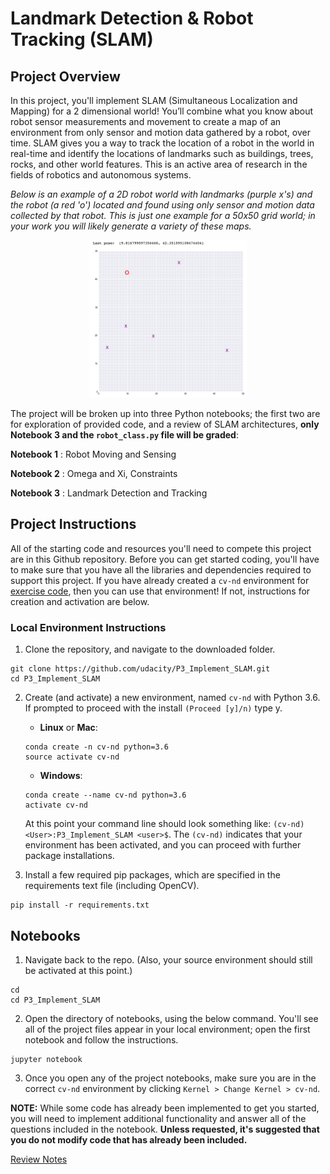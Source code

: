 # Landmark Detection & Robot Tracking (SLAM)

## Project Overview

In this project, you'll implement SLAM (Simultaneous Localization and Mapping) for a 2 dimensional world! You’ll combine what you know about robot sensor measurements and movement to create a map of an environment from only sensor and motion data gathered by a robot, over time. SLAM gives you a way to track the location of a robot in the world in real-time and identify the locations of landmarks such as buildings, trees, rocks, and other world features. This is an active area of research in the fields of robotics and autonomous systems. 

*Below is an example of a 2D robot world with landmarks (purple x's) and the robot (a red 'o') located and found using *only* sensor and motion data collected by that robot. This is just one example for a 50x50 grid world; in your work you will likely generate a variety of these maps.*

<p align="center">
  <img src="./images/robot_world.png" width=50% height=50% />
</p>

The project will be broken up into three Python notebooks; the first two are for exploration of provided code, and a review of SLAM architectures, **only Notebook 3 and the `robot_class.py` file will be graded**:

__Notebook 1__ : Robot Moving and Sensing

__Notebook 2__ : Omega and Xi, Constraints 

__Notebook 3__ : Landmark Detection and Tracking 


## Project Instructions

All of the starting code and resources you'll need to compete this project are in this Github repository. Before you can get started coding, you'll have to make sure that you have all the libraries and dependencies required to support this project. If you have already created a `cv-nd` environment for [exercise code](https://github.com/udacity/CVND_Exercises), then you can use that environment! If not, instructions for creation and activation are below.

### Local Environment Instructions

1. Clone the repository, and navigate to the downloaded folder.
```
git clone https://github.com/udacity/P3_Implement_SLAM.git
cd P3_Implement_SLAM
```

2. Create (and activate) a new environment, named `cv-nd` with Python 3.6. If prompted to proceed with the install `(Proceed [y]/n)` type y.

	- __Linux__ or __Mac__: 
	```
	conda create -n cv-nd python=3.6
	source activate cv-nd
	```
	- __Windows__: 
	```
	conda create --name cv-nd python=3.6
	activate cv-nd
	```
	
	At this point your command line should look something like: `(cv-nd) <User>:P3_Implement_SLAM <user>$`. The `(cv-nd)` indicates that your environment has been activated, and you can proceed with further package installations.

6. Install a few required pip packages, which are specified in the requirements text file (including OpenCV).
```
pip install -r requirements.txt
```


## Notebooks

1. Navigate back to the repo. (Also, your source environment should still be activated at this point.)
```shell
cd
cd P3_Implement_SLAM
```

2. Open the directory of notebooks, using the below command. You'll see all of the project files appear in your local environment; open the first notebook and follow the instructions.
```shell
jupyter notebook
```

3. Once you open any of the project notebooks, make sure you are in the correct `cv-nd` environment by clicking `Kernel > Change Kernel > cv-nd`.

__NOTE:__ While some code has already been implemented to get you started, you will need to implement additional functionality and answer all of the questions included in the notebook. __Unless requested, it's suggested that you do not modify code that has already been included.__


[Review Notes](./images/Udacity_Reviews.pdf "Udacity Reviews")